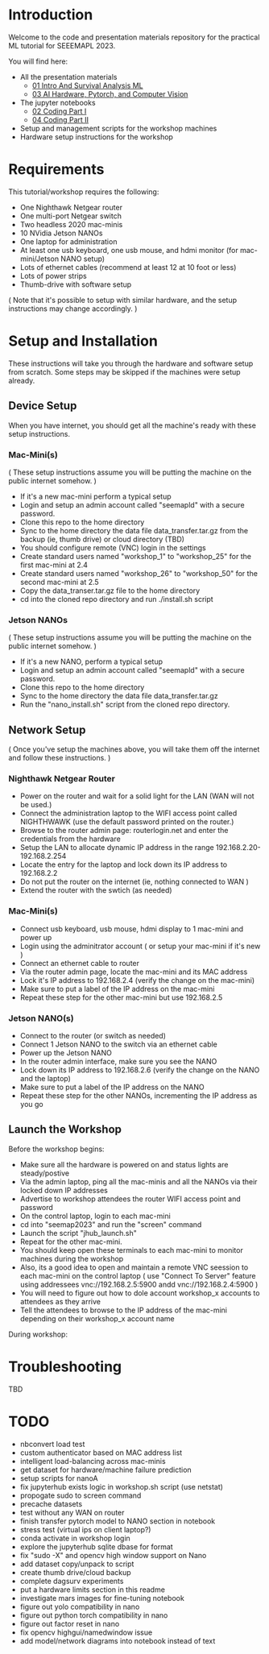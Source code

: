 # Introduction

Welcome to the code and presentation materials repository for the practical ML tutorial for SEEEMAPL 2023.  

You will find here:
* All the presentation materials
  * [01 Intro And Survival Analysis ML](01_Intro_And_Survival_Analysis_ML.pdf)
  * [03 AI Hardware, Pytorch, and Computer Vision](03_AI_Hardware_PyTorch_And_Computer_Vision.pdf)
* The jupyter notebooks
  * [02 Coding Part I](02_seemapld2023.ipynb)
  * [04 Coding Part II](04_seemapld2023.ipynb)
* Setup and management scripts for the workshop machines
* Hardware setup instructions for the workshop

# Requirements

This tutorial/workshop requires the following:

* One Nighthawk Netgear router 
* One multi-port Netgear switch
* Two headless 2020 mac-minis
* 10 NVidia Jetson NANOs 
* One laptop for administration
* At least one usb keyboard, one usb mouse, and hdmi monitor (for mac-mini/Jetson NANO setup)
* Lots of ethernet cables (recommend at least 12 at 10 foot or less)
* Lots of power strips
* Thumb-drive with software setup

( Note that it's possible to setup with similar hardware, and the setup instructions may change accordingly. )

# Setup and Installation

These instructions will take you through the hardware and software setup from scratch.  Some steps may be skipped if the machines were setup already.

## Device Setup

When you have internet, you should get all the machine's ready with these setup instructions.

### Mac-Mini(s)

( These setup instructions assume you will be putting the machine on the public internet somehow. )

* If it's a new mac-mini perform a typical setup
* Login and setup an admin account called "seemapld" with a secure password.
* Clone this repo to the home directory
* Sync to the home directory the data file data_transfer.tar.gz from the backup (ie, thumb drive) or cloud directory (TBD)
* You should configure remote (VNC) login in the settings
* Create standard users named "workshop_1" to "workshop_25" for the first mac-mini at 2.4
* Create standard users named "workshop_26" to "workshop_50" for the second mac-mini at 2.5
* Copy the data_transer.tar.gz file to the home directory
* cd into the cloned repo directory and run ./install.sh script

### Jetson NANOs

( These setup instructions assume you will be putting the machine on the public internet somehow. )

* If it's a new NANO, perform a typical setup
* Login and setup an admin account called "seemapld" with a secure password.
* Clone this repo to the home directory
* Sync to the home directory the data file data_transfer.tar.gz
* Run the "nano_install.sh" script from the cloned repo directory.

## Network Setup

( Once you've setup the machines above, you will take them off the internet and follow these instructions. )

### Nighthawk Netgear Router

* Power on the router and wait for a solid light for the LAN (WAN will not be used.)
* Connect the administration laptop to the WIFI access point called NIGHTHWAWK (use the default password printed on the router.)
* Browse to the router admin page: routerlogin.net and enter the credentials from the hardware
* Setup the LAN to allocate dynamic IP address in the range 192.168.2.20-192.168.2.254
* Locate the entry for the laptop and lock down its IP address to 192.168.2.2
* Do not put the router on the internet (ie, nothing connected to WAN )
* Extend the router with the swtich (as needed)

### Mac-Mini(s)

* Connect usb keyboard, usb mouse, hdmi display to 1 mac-mini and power up
* Login using the adminitrator account ( or setup your mac-mini if it's new )
* Connect an ethernet cable to router
* Via the router admin page, locate the mac-mini and its MAC address
* Lock it's IP address to 192.168.2.4 (verify the change on the mac-mini)
* Make sure to put a label of the IP address on the mac-mini
* Repeat these step for the other mac-mini but use 192.168.2.5


### Jetson NANO(s)

* Connect to the router (or switch as needed) 
* Connect 1 Jetson NANO to the switch via an ethernet cable
* Power up the Jetson NANO
* In the router admin interface, make sure you see the NANO
* Lock down its IP address to 192.168.2.6 (verify the change on the NANO and the laptop)
* Make sure to put a label of the IP address on the NANO
* Repeat these step for the other NANOs, incrementing the IP address as you go

## Launch the Workshop

Before the workshop begins:

* Make sure all the hardware is powered on and status lights are steady/postive
* Via the admin laptop, ping all the mac-minis and all the NANOs via their locked down IP addresses
* Advertise to workshop attendees the router WIFI access point and password
* On the control laptop, login to each mac-mini
* cd into "seemap2023" and run the "screen" command
* Launch the script "jhub_launch.sh"
* Repeat for the other mac-mini.
* You should keep open these terminals to each mac-mini to monitor machines during the workshop
* Also, its a good idea to open and maintain a remote VNC seession to each mac-mini on the control laptop ( use "Connect To Server" feature using addressees vnc://192.168.2.5:5900 andd vnc://192.168.2.4:5900 )
* You will need to figure out how to dole account workshop_x accounts to attendees as they arrive
* Tell the attendees to browse to the IP address of the mac-mini depending on their workshop_x account name

During workshop:

# Troubleshooting

TBD

# TODO

* nbconvert load test
* custom authenticator based on MAC address list
* intelligent load-balancing across mac-minis
* get dataset for hardware/machine failure prediction
* setup scripts for nanoA
* fix jupyterhub exists logic in workshop.sh script (use netstat)
* propogate sudo to screen command
* precache datasets
* test without any WAN on router
* finish transfer pytorch model to NANO section in notebook
* stress test (virtual ips on client laptop?)
* conda activate in workshop login
* explore the jupyterhub sqlite dbase for format
* fix "sudo -X" and opencv high window support on Nano
* add dataset copy/unpack to script
* create thumb drive/cloud backup
* complete dagsurv experiments
* put a hardware limits section in this readme
* investigate mars images for fine-tuning notebook
* figure out yolo compatibility in nano
* figure out python torch compatibility in nano
* figure out factor reset in nano
* fix opencv highgui/namedwindow issue
* add model/network diagrams into notebook instead of text

